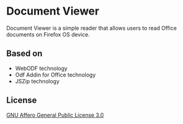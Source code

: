 Document Viewer
===============

Document Viewer is a simple reader that allows users to read Office documents on
Firefox OS device.


Based on
--------

 * WebODF technology
 * Odf Addin for Office technology
 * JSZip technology


License
-------

[GNU Affero General Public License 3.0](http://www.gnu.org/licenses/agpl-3.0.html)
